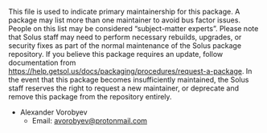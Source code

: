 This file is used to indicate primary maintainership for this package. A package may list more than one maintainer to avoid bus factor issues. People on this list may be considered “subject-matter experts”. Please note that Solus staff may need to perform necessary rebuilds, upgrades, or security fixes as part of the normal maintenance of the Solus package repository. If you believe this package requires an update, follow documentation from https://help.getsol.us/docs/packaging/procedures/request-a-package. In the event that this package becomes insufficiently maintained, the Solus staff reserves the right to request a new maintainer, or deprecate and remove this package from the repository entirely.
	
- Alexander Vorobyev
  - Email: avorobyev@protonmail.com
